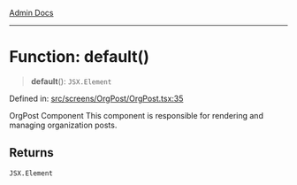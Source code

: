 [Admin Docs](/)

***

# Function: default()

> **default**(): `JSX.Element`

Defined in: [src/screens/OrgPost/OrgPost.tsx:35](https://github.com/PalisadoesFoundation/talawa-admin/blob/main/src/screens/OrgPost/OrgPost.tsx#L35)

OrgPost Component
This component is responsible for rendering and managing organization posts.

## Returns

`JSX.Element`
